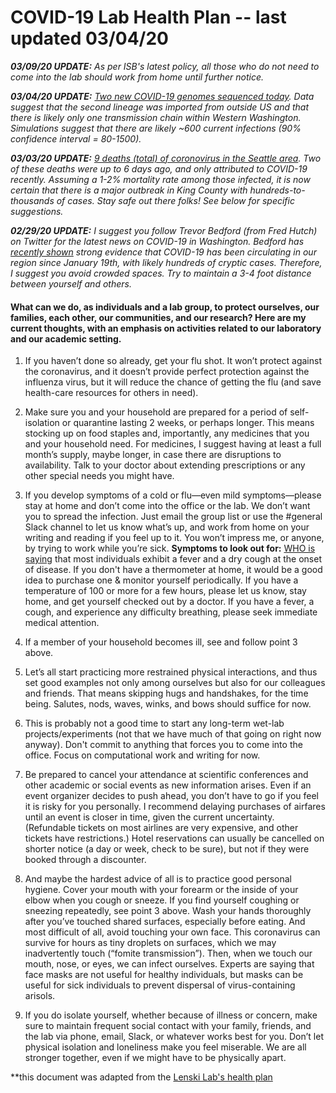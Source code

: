 # COVID-19 Lab Health Plan -- last updated 03/04/20

_**03/09/20 UPDATE:** As per ISB's latest policy, all those who do not need to come into the lab should work from home until further notice._

_**03/04/20 UPDATE:** [Two new COVID-19 genomes sequenced today](https://twitter.com/trvrb/status/1235432204060131329). Data suggest that the second lineage was imported from outside US and that there is likely only one transmission chain within Western Washington. Simulations suggest that there are likely ~600 current infections (90% confidence interval = 80-1500)._

_**03/03/20 UPDATE:** [9 deaths (total) of coronovirus in the Seattle area](https://www.nytimes.com/2020/03/03/world/coronavirus-live-news-updates.html). Two of these deaths were up to 6 days ago, and only attributed to COVID-19 recently. Assuming a 1-2% mortality rate among those infected, it is now certain that there is a major outbreak in King County with hundreds-to-thousands of cases. Stay safe out there folks! See below for specific suggestions._

_**02/29/20 UPDATE:** I suggest you follow Trevor Bedford (from Fred Hutch) on Twitter for the latest news on COVID-19 in Washington. Bedford has [recently shown](https://twitter.com/trvrb/status/1233970271318503426) strong evidence that COVID-19 has been circulating in our region since January 19th, with likely hundreds of cryptic cases. Therefore, I suggest you avoid crowded spaces. Try to maintain a 3-4 foot distance between yourself and others._  

#### What can we do, as individuals and a lab group, to protect ourselves, our families, each other, our communities, and our research?  Here are my current thoughts, with an emphasis on activities related to our laboratory and our academic setting.

1. If you haven’t done so already, get your flu shot. It won’t protect against the coronavirus, and it doesn’t provide perfect protection against the influenza virus, but it will reduce the chance of getting the flu (and save health-care resources for others in need).

2. Make sure you and your household are prepared for a period of self-isolation or quarantine lasting 2 weeks, or perhaps longer.  This means stocking up on food staples and, importantly, any medicines that you and your household need.  For medicines, I suggest having at least a full month’s supply, maybe longer, in case there are disruptions to availability.  Talk to your doctor about extending prescriptions or any other special needs you might have.

3. If you develop symptoms of a cold or flu—even mild symptoms—please stay at home and don’t come into the office or the lab.  We don’t want you to spread the infection.  Just email the group list or use the #general Slack channel to let us know what’s up, and work from home on your writing and reading if you feel up to it. You won’t impress me, or anyone, by trying to work while you’re sick. **Symptoms to look out for:** [WHO is saying](https://www.who.int/emergencies/diseases/novel-coronavirus-2019) that most individuals exhibit a fever and a dry cough at the onset of disease. If you don't have a thermometer at home, it would be a good idea to purchase one & monitor yourself periodically. If you have a temperature of 100 or more for a few hours, please let us know, stay home, and get yourself checked out by a doctor. If you have a fever, a cough, and experience any difficulty breathing, please seek immediate medical attention.

4. If a member of your household becomes ill, see and follow point 3 above.

5. Let’s all start practicing more restrained physical interactions, and thus set good examples not only among ourselves but also for our colleagues and friends. That means skipping hugs and handshakes, for the time being.  Salutes, nods, waves, winks, and bows should suffice for now. 

6. This is probably not a good time to start any long-term wet-lab projects/experiments (not that we have much of that going on right now anyway). Don't commit to anything that forces you to come into the office. Focus on computational work and writing for now.

7. Be prepared to cancel your attendance at scientific conferences and other academic or social events as new information arises. Even if an event organizer decides to push ahead, you don’t have to go if you feel it is risky for you personally. I recommend delaying purchases of airfares until an event is closer in time, given the current uncertainty.  (Refundable tickets on most airlines are very expensive, and other tickets have restrictions.)  Hotel reservations can usually be cancelled on shorter notice (a day or week, check to be sure), but not if they were booked through a discounter.

9. And maybe the hardest advice of all is to practice good personal hygiene. Cover your mouth with your forearm or the inside of your elbow when you cough or sneeze. If you find yourself coughing or sneezing repeatedly, see point 3 above. Wash your hands thoroughly after you’ve touched shared surfaces, especially before eating. And most difficult of all, avoid touching your own face.  This coronavirus can survive for hours as tiny droplets on surfaces, which we may inadvertently touch (“fomite transmission”). Then, when we touch our mouth, nose, or eyes, we can infect ourselves. Experts are saying that face masks are not useful for healthy individuals, but masks can be useful for sick individuals to prevent dispersal of virus-containing arisols.

11. If you do isolate yourself, whether because of illness or concern, make sure to maintain frequent social contact with your family, friends, and the lab via phone, email, Slack, or whatever works best for you. Don’t let physical isolation and loneliness make you feel miserable. We are all stronger together, even if we might have to be physically apart.

**this document was adapted from the [Lenski Lab's health plan](https://telliamedrevisited.wordpress.com/2020/02/29/the-lenski-lab-health-plan-for-the-new-coronavirus-outbreak/)

